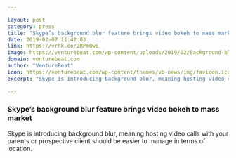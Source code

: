 ```yaml
---

layout: post
category: press
title: "Skype’s background blur feature brings video bokeh to mass market"
date: 2019-02-07 11:42:03
link: https://vrhk.co/2RPm0wE
image: https://venturebeat.com/wp-content/uploads/2019/02/Background-blurz.jpg?w=1200&strip=all
domain: venturebeat.com
author: "VentureBeat"
icon: https://venturebeat.com/wp-content/themes/vb-news/img/favicon.ico
excerpt: "Skype is introducing background blur, meaning hosting video calls with your parents or prospective client should be easier to manage in terms of location."

---
```


### Skype’s background blur feature brings video bokeh to mass market

Skype is introducing background blur, meaning hosting video calls with your parents or prospective client should be easier to manage in terms of location.